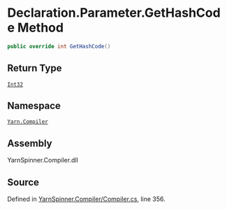 # Declaration.Parameter.GetHashCode Method


```csharp
public override int GetHashCode()
```

## Return Type
[`Int32`](https://docs.microsoft.com/dotnet/api/System.Int32)


## Namespace
[`Yarn.Compiler`](/api/csharp/yarn.compiler/README.md)

## Assembly
YarnSpinner.Compiler.dll

## Source
Defined in [YarnSpinner.Compiler/Compiler.cs](https://github.com/YarnSpinnerTool/YarnSpinner//blob/develop/YarnSpinner.Compiler/Compiler.cs#L356), line 356.
